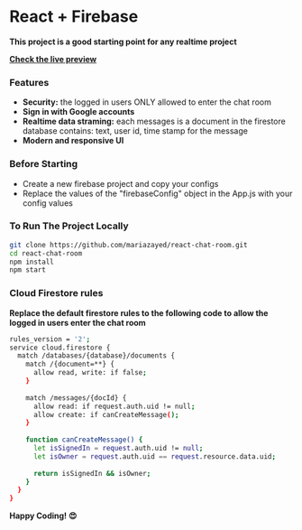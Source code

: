 # React + Firebase

**This project is a good starting point for any realtime project**

[**Check the live preview**](https://reactjs-chat-room.herokuapp.com/)

### Features
* **Security:** the logged in users ONLY allowed to enter the chat room
* **Sign in with Google accounts**
* **Realtime data straming:** each messages is a document in the firestore database contains: text, user id, time stamp for the message
* **Modern and responsive UI**

### Before Starting
* Create a new firebase project and copy your configs
* Replace the values of the "firebaseConfig" object in the App.js with your config values

### To Run The Project Locally
```sh
git clone https://github.com/mariazayed/react-chat-room.git
cd react-chat-room
npm install
npm start
```

### Cloud Firestore rules
**Replace the default firestore rules to the following code to allow the logged in users enter the chat room**
```sh
rules_version = '2';
service cloud.firestore {
  match /databases/{database}/documents {
    match /{document=**} {
      allow read, write: if false;
    }
    
    match /messages/{docId} {
      allow read: if request.auth.uid != null;
      allow create: if canCreateMessage();
    }
    
    function canCreateMessage() {
      let isSignedIn = request.auth.uid != null;
      let isOwner = request.auth.uid == request.resource.data.uid;
     
      return isSignedIn && isOwner;
    }
  }
}
```

**Happy Coding! 😍**
